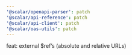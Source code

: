```yaml
---
'@scalar/openapi-parser': patch
'@scalar/api-reference': patch
'@scalar/api-client': patch
'@scalar/oas-utils': patch
---
```


feat: external $ref’s (absolute and relative URLs)
